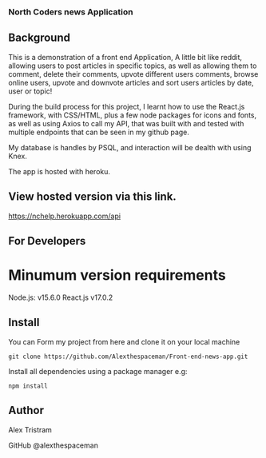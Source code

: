 

### North Coders news Application

## Background 

This is a demonstration of a front end Application, A little bit like reddit, allowing users to post articles in specific topics, as well as allowing them to comment, delete their comments, upvote different users comments, browse online users, upvote and downvote articles and sort users articles by date, user or topic!

During the build process for this project, I learnt how to use the React.js framework, with CSS/HTML, plus a few node packages for icons and fonts, as well as using Axios to call my API, that was built with and tested with multiple endpoints that can be seen in my github page. 

My database is handles by PSQL, and interaction will be dealth with using Knex.

The app is hosted with heroku. 

## View hosted version via this link. 

https://nchelp.herokuapp.com/api

## For Developers

# Minumum version requirements 
Node.js: v15.6.0
React.js v17.0.2

## Install
You can Form my project from here and clone it on your local machine 
```http
git clone https://github.com/Alexthespaceman/Front-end-news-app.git
```
Install all dependencies using a package manager e.g:

```http
npm install
```

## Author

Alex Tristram

GitHub @alexthespaceman




